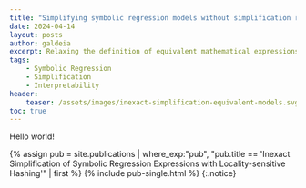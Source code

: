 ```yaml
---
title: "Simplifying symbolic regression models without simplification rules"
date: 2024-04-14
layout: posts
author: galdeia
excerpt: Relaxing the definition of equivalent mathematical expressions to get more simpler and interpretable models
tags: 
    - Symbolic Regression
    - Simplification
    - Interpretability
header:
    teaser: /assets/images/inexact-simplification-equivalent-models.svg
toc: true
---
```


Hello world!

{% assign pub = site.publications 
    | where_exp:"pub", "pub.title == 'Inexact Simplification of Symbolic Regression Expressions with Locality-sensitive Hashing'" 
    | first %}
{% include pub-single.html %}
{:.notice}